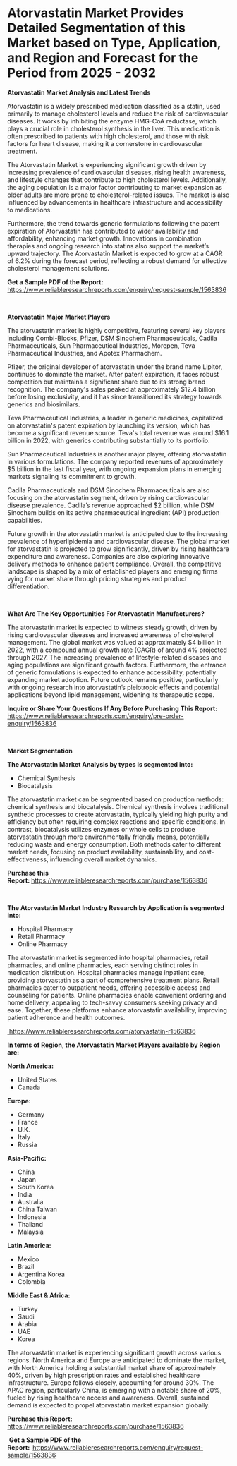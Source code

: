 <p><h1>Atorvastatin Market Provides Detailed Segmentation of this Market based on Type, Application, and Region and Forecast for the Period from 2025 - 2032</h1></p><p><strong>Atorvastatin Market Analysis and Latest Trends</strong></p>
<p><p>Atorvastatin is a widely prescribed medication classified as a statin, used primarily to manage cholesterol levels and reduce the risk of cardiovascular diseases. It works by inhibiting the enzyme HMG-CoA reductase, which plays a crucial role in cholesterol synthesis in the liver. This medication is often prescribed to patients with high cholesterol, and those with risk factors for heart disease, making it a cornerstone in cardiovascular treatment.</p><p>The Atorvastatin Market is experiencing significant growth driven by increasing prevalence of cardiovascular diseases, rising health awareness, and lifestyle changes that contribute to high cholesterol levels. Additionally, the aging population is a major factor contributing to market expansion as older adults are more prone to cholesterol-related issues. The market is also influenced by advancements in healthcare infrastructure and accessibility to medications.</p><p>Furthermore, the trend towards generic formulations following the patent expiration of Atorvastatin has contributed to wider availability and affordability, enhancing market growth. Innovations in combination therapies and ongoing research into statins also support the market’s upward trajectory. The Atorvastatin Market is expected to grow at a CAGR of 6.2% during the forecast period, reflecting a robust demand for effective cholesterol management solutions.</p></p>
<p><strong>Get a Sample PDF of the Report:&nbsp;</strong> <a href="https://www.reliableresearchreports.com/enquiry/request-sample/1563836?utm_campaign=2267&utm_medium=2&utm_source=Github&utm_content=ia&utm_term=19042025&utm_id=atorvastatin">https://www.reliableresearchreports.com/enquiry/request-sample/1563836</a></p>
<p>&nbsp;</p>
<p><strong>Atorvastatin Major Market Players</strong></p>
<p><p>The atorvastatin market is highly competitive, featuring several key players including Combi-Blocks, Pfizer, DSM Sinochem Pharmaceuticals, Cadila Pharmaceuticals, Sun Pharmaceutical Industries, Morepen, Teva Pharmaceutical Industries, and Apotex Pharmachem. </p><p>Pfizer, the original developer of atorvastatin under the brand name Lipitor, continues to dominate the market. After patent expiration, it faces robust competition but maintains a significant share due to its strong brand recognition. The company's sales peaked at approximately $12.4 billion before losing exclusivity, and it has since transitioned its strategy towards generics and biosimilars.</p><p>Teva Pharmaceutical Industries, a leader in generic medicines, capitalized on atorvastatin's patent expiration by launching its version, which has become a significant revenue source. Teva's total revenue was around $16.1 billion in 2022, with generics contributing substantially to its portfolio.</p><p>Sun Pharmaceutical Industries is another major player, offering atorvastatin in various formulations. The company reported revenues of approximately $5 billion in the last fiscal year, with ongoing expansion plans in emerging markets signaling its commitment to growth.</p><p>Cadila Pharmaceuticals and DSM Sinochem Pharmaceuticals are also focusing on the atorvastatin segment, driven by rising cardiovascular disease prevalence. Cadila’s revenue approached $2 billion, while DSM Sinochem builds on its active pharmaceutical ingredient (API) production capabilities.</p><p>Future growth in the atorvastatin market is anticipated due to the increasing prevalence of hyperlipidemia and cardiovascular disease. The global market for atorvastatin is projected to grow significantly, driven by rising healthcare expenditure and awareness. Companies are also exploring innovative delivery methods to enhance patient compliance. Overall, the competitive landscape is shaped by a mix of established players and emerging firms vying for market share through pricing strategies and product differentiation.</p></p>
<p>&nbsp;</p>
<p><strong>What Are The Key Opportunities For Atorvastatin Manufacturers?</strong></p>
<p><p>The atorvastatin market is expected to witness steady growth, driven by rising cardiovascular diseases and increased awareness of cholesterol management. The global market was valued at approximately $4 billion in 2022, with a compound annual growth rate (CAGR) of around 4% projected through 2027. The increasing prevalence of lifestyle-related diseases and aging populations are significant growth factors. Furthermore, the entrance of generic formulations is expected to enhance accessibility, potentially expanding market adoption. Future outlook remains positive, particularly with ongoing research into atorvastatin’s pleiotropic effects and potential applications beyond lipid management, widening its therapeutic scope.</p></p>
<p><strong>Inquire or Share Your Questions If Any Before Purchasing This Report:</strong> <a href="https://www.reliableresearchreports.com/enquiry/pre-order-enquiry/1563836?utm_campaign=2267&utm_medium=2&utm_source=Github&utm_content=ia&utm_term=19042025&utm_id=atorvastatin">https://www.reliableresearchreports.com/enquiry/pre-order-enquiry/1563836</a></p>
<p>&nbsp;</p>
<p><strong>Market Segmentation</strong></p>
<p><strong>The Atorvastatin Market Analysis by types is segmented into:</strong></p>
<p><ul><li>Chemical Synthesis</li><li>Biocatalysis</li></ul></p>
<p><p>The atorvastatin market can be segmented based on production methods: chemical synthesis and biocatalysis. Chemical synthesis involves traditional synthetic processes to create atorvastatin, typically yielding high purity and efficiency but often requiring complex reactions and specific conditions. In contrast, biocatalysis utilizes enzymes or whole cells to produce atorvastatin through more environmentally friendly means, potentially reducing waste and energy consumption. Both methods cater to different market needs, focusing on product availability, sustainability, and cost-effectiveness, influencing overall market dynamics.</p></p>
<p><strong>Purchase this Report:&nbsp;</strong><a href="https://www.reliableresearchreports.com/purchase/1563836?utm_campaign=2267&utm_medium=2&utm_source=Github&utm_content=ia&utm_term=19042025&utm_id=atorvastatin">https://www.reliableresearchreports.com/purchase/1563836</a></p>
<p>&nbsp;</p>
<p><strong>The Atorvastatin Market Industry Research by Application is segmented into:</strong></p>
<p><ul><li>Hospital Pharmacy</li><li>Retail Pharmacy</li><li>Online Pharmacy</li></ul></p>
<p><p>The atorvastatin market is segmented into hospital pharmacies, retail pharmacies, and online pharmacies, each serving distinct roles in medication distribution. Hospital pharmacies manage inpatient care, providing atorvastatin as a part of comprehensive treatment plans. Retail pharmacies cater to outpatient needs, offering accessible access and counseling for patients. Online pharmacies enable convenient ordering and home delivery, appealing to tech-savvy consumers seeking privacy and ease. Together, these platforms enhance atorvastatin availability, improving patient adherence and health outcomes.</p></p>
<p><a href="https://www.reliableresearchreports.com/atorvastatin-r1563836?utm_campaign=2267&utm_medium=2&utm_source=Github&utm_content=ia&utm_term=19042025&utm_id=atorvastatin">&nbsp;https://www.reliableresearchreports.com/atorvastatin-r1563836</a></p>
<p><strong>In terms of Region, the Atorvastatin Market Players available by Region are:</strong></p>
<p>
    <p> <strong> North America: </strong>
        <ul>
            <li>United States</li>
            <li>Canada</li>
        </ul>
        </p> 
    <p> <strong> Europe: </strong>
        <ul>
            <li>Germany</li>
            <li>France</li>
            <li>U.K.</li>
            <li>Italy</li>
            <li>Russia</li>
        </ul>
        </p> 
    <p> <strong> Asia-Pacific: </strong>
        <ul>
            <li>China</li>
            <li>Japan</li>
            <li>South Korea</li>
            <li>India</li>
            <li>Australia</li>
            <li>China Taiwan</li>
            <li>Indonesia</li>
            <li>Thailand</li>
            <li>Malaysia</li>
        </ul>
        </p> 
    <p> <strong> Latin America: </strong>
        <ul>
            <li>Mexico</li>
            <li>Brazil</li>
            <li>Argentina Korea</li>
            <li>Colombia</li>
        </ul>
        </p> 
    <p> <strong> Middle East & Africa: </strong>
        <ul>
            <li>Turkey</li>
            <li>Saudi</li>
            <li>Arabia</li>
            <li>UAE</li>
            <li>Korea</li>
        </ul>
    </p>
    </p>
<p><p>The atorvastatin market is experiencing significant growth across various regions. North America and Europe are anticipated to dominate the market, with North America holding a substantial market share of approximately 40%, driven by high prescription rates and established healthcare infrastructure. Europe follows closely, accounting for around 30%. The APAC region, particularly China, is emerging with a notable share of 20%, fueled by rising healthcare access and awareness. Overall, sustained demand is expected to propel atorvastatin market expansion globally.</p></p>
<p><strong>Purchase this Report: </strong><a href="https://www.reliableresearchreports.com/purchase/1563836?utm_campaign=2267&utm_medium=2&utm_source=Github&utm_content=ia&utm_term=19042025&utm_id=atorvastatin">https://www.reliableresearchreports.com/purchase/1563836</a></p>
<p>&nbsp;<strong>Get a Sample PDF of the Report:&nbsp;&nbsp;</strong><a href="https://www.reliableresearchreports.com/enquiry/request-sample/1563836?utm_campaign=2267&utm_medium=2&utm_source=Github&utm_content=ia&utm_term=19042025&utm_id=atorvastatin">https://www.reliableresearchreports.com/enquiry/request-sample/1563836</a></p>
<p><strong></strong></p>
<p><p></p><p></p><p></p></p>